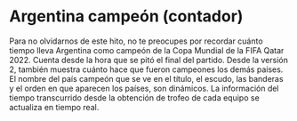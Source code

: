 # Argentina campeón (contador)

Para no olvidarnos de este hito, no te preocupes por recordar cuánto tiempo lleva Argentina como campeón de la Copa
Mundial de la FIFA Qatar 2022. Cuenta desde la hora que se pitó el final del partido.
Desde la versión 2, también muestra cuánto hace que fueron campeones los demás países. 
El nombre del país campeón que se ve en el título, el escudo, las banderas y el orden en que aparecen los países, son dinámicos. 
La información del tiempo transcurrido desde la obtención de trofeo de cada equipo se actualiza en tiempo real. 
